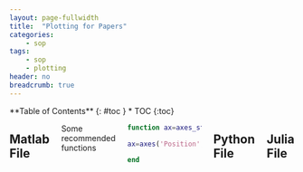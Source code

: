 ```yaml
---
layout: page-fullwidth
title:  "Plotting for Papers"
categories:
    - sop
tags:
    - sop
    - plotting
header: no
breadcrumb: true
---
```

<div class="row">
<div class="medium-4 medium-push-8 columns" markdown="1">
<div class="panel radius" markdown="1">
**Table of Contents**
{: #toc }
*  TOC
{:toc}
</div>
</div><!-- /.medium-4.columns -->

<div class="medium-8 medium-pull-4 columns" markdown="1">


## Matlab File

Some recommended functions

```matlab
function ax=axes_style(position)

ax=axes('Position',position,'Box','on','LineWidth',1,'FontSize',10);

end
```
## Python File

## Julia File


